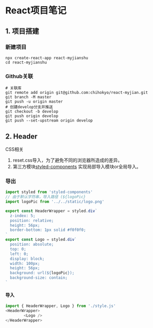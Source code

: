 # React项目笔记

## 1. 项目搭建

### 新建项目

```
npx create-react-app react-myjianshu
cd react-myjianshu
```

### Github关联

```
# 关联库
git remote add origin git@github.com:chihokyo/react-myjian.git
git branch -M master
git push -u origin master
# 创建develop分支并推送
git checkout -b develop
git push origin develop
git push --set-upstream origin develop
```

## 2. Header

CSS相关

1. reset.css导入，为了避免不同的浏览器所造成的差异。
2. 第三方模块[styled-components](https://github.com/styled-components/styled-components) 实现局部导入模块or全局导入。

### 导出

```javascript
import styled from 'styled-components'
// 由于默认字符串，导入路径 (${logoPic}
import logoPic from '../../static/logo.png'

export const HeaderWrapper = styled.div`
  z-index: 5;
  position: relative;
  height: 56px;
  border-bottom: 1px solid #f0f0f0;
`
export const Logo = styled.div`
  position: absolute;
  top: 0;
  left: 0;
  display: block;
  width: 100px;
  height: 56px;
  background: url(${logoPic});
  background-size: contain;
`
```

#### 导入

```javascript
import { HeaderWrapper, Logo } from './style.js'
<HeaderWrapper>
        <Logo />
</HeaderWrapper>
```

